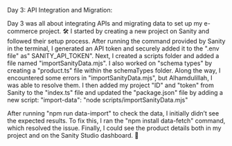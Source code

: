 Day 3: API Integration and Migration:

Day 3 was all about integrating APIs and migrating data to set up my e-commerce project. 🛠 I started by creating a new project on Sanity and followed their setup process. After running the command provided by Sanity in the terminal, I generated an API token and securely added it to the ".env file" as" SANITY_API_TOKEN".
Next, I created a scripts folder and added a file named "importSanityData.mjs". I also worked on "schema types" by creating a "product.ts" file within the schemaTypes folder. Along the way, I encountered some errors in "importSanityData.mjs", but Alhamdulillah, I was able to resolve them.
I then added my project "ID" and "token" from Sanity to the "index.ts" file and updated the "package.json" file by adding a new script:
"import-data": "node scripts/importSanityData.mjs"

After running "npm run data-import" to check the data, I initially didn’t see the expected results. To fix this, I ran the "npm install data-fetch" command, which resolved the issue. Finally, I could see the product details both in my project and on the Sanity Studio dashboard. 🎉
